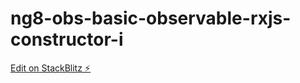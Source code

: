 # ng8-obs-basic-observable-rxjs-constructor-i

[Edit on StackBlitz ⚡️](https://stackblitz.com/edit/ng8-obs-basic-observable-rxjs-constructor-i)